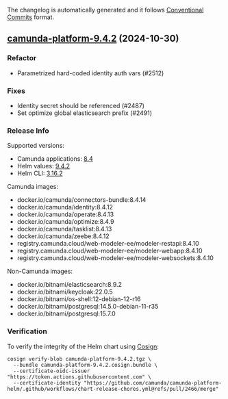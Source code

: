 The changelog is automatically generated and it follows [Conventional Commits](https://www.conventionalcommits.org/en/v1.0.0/) format.

## [camunda-platform-9.4.2](https://github.com/camunda/camunda-platform-helm/releases/tag/camunda-platform-9.4.2) (2024-10-30)

### Refactor

- Parametrized hard-coded identity auth vars (#2512)

### Fixes

- Identity secret should be referenced (#2487)
- Set optimize global elasticsearch prefix (#2491)

<!-- generated by git-cliff -->
### Release Info

Supported versions:

- Camunda applications: [8.4](https://github.com/camunda/camunda-platform/releases?q=tag%3A8.4&expanded=true)
- Helm values: [9.4.2](https://artifacthub.io/packages/helm/camunda/camunda-platform/9.4.2#parameters)
- Helm CLI: [3.16.2](https://github.com/helm/helm/releases/tag/v3.16.2)

Camunda images:

- docker.io/camunda/connectors-bundle:8.4.14
- docker.io/camunda/identity:8.4.12
- docker.io/camunda/operate:8.4.13
- docker.io/camunda/optimize:8.4.9
- docker.io/camunda/tasklist:8.4.13
- docker.io/camunda/zeebe:8.4.12
- registry.camunda.cloud/web-modeler-ee/modeler-restapi:8.4.10
- registry.camunda.cloud/web-modeler-ee/modeler-webapp:8.4.10
- registry.camunda.cloud/web-modeler-ee/modeler-websockets:8.4.10

Non-Camunda images:

- docker.io/bitnami/elasticsearch:8.9.2
- docker.io/bitnami/keycloak:22.0.5
- docker.io/bitnami/os-shell:12-debian-12-r16
- docker.io/bitnami/postgresql:14.5.0-debian-11-r35
- docker.io/bitnami/postgresql:15.7.0

### Verification

To verify the integrity of the Helm chart using [Cosign](https://docs.sigstore.dev/signing/quickstart/):

```shell
cosign verify-blob camunda-platform-9.4.2.tgz \
  --bundle camunda-platform-9.4.2.cosign.bundle \
  --certificate-oidc-issuer "https://token.actions.githubusercontent.com" \
  --certificate-identity "https://github.com/camunda/camunda-platform-helm/.github/workflows/chart-release-chores.yml@refs/pull/2466/merge"
```
